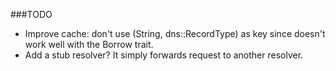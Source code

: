###TODO
- Improve cache: don't use (String, dns::RecordType) as key since doesn't work well with the Borrow trait.
- Add a stub resolver? It simply forwards request to another resolver.